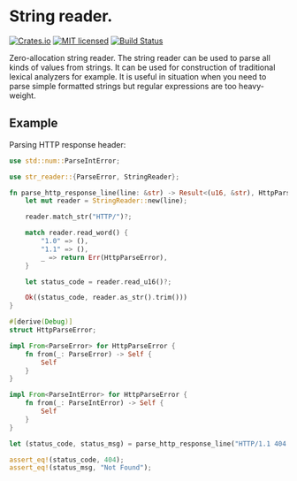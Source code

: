 # String reader.

[![Crates.io][crates-badge]][crates-url]
[![MIT licensed][license-badge]][license-url]
[![Build Status][build-badge]][build-url]

[crates-badge]: https://img.shields.io/crates/v/str-reader
[crates-url]: https://crates.io/crates/str-reader
[license-badge]: https://img.shields.io/crates/l/str-reader
[license-url]: https://github.com/operutka/str-reader/blob/master/LICENSE
[build-badge]: https://travis-ci.org/operutka/str-reader.svg?branch=master
[build-url]: https://travis-ci.org/operutka/str-reader

Zero-allocation string reader. The string reader can be used to parse
all kinds of values from strings. It can be used for construction of
traditional lexical analyzers for example. It is useful in situation when
you need to parse simple formatted strings but regular expressions are too
heavy-weight.

## Example

Parsing HTTP response header:

```rust
use std::num::ParseIntError;

use str_reader::{ParseError, StringReader};

fn parse_http_response_line(line: &str) -> Result<(u16, &str), HttpParseError> {
    let mut reader = StringReader::new(line);

    reader.match_str("HTTP/")?;

    match reader.read_word() {
        "1.0" => (),
        "1.1" => (),
        _ => return Err(HttpParseError),
    }

    let status_code = reader.read_u16()?;

    Ok((status_code, reader.as_str().trim()))
}

#[derive(Debug)]
struct HttpParseError;

impl From<ParseError> for HttpParseError {
    fn from(_: ParseError) -> Self {
        Self
    }
}

impl From<ParseIntError> for HttpParseError {
    fn from(_: ParseIntError) -> Self {
        Self
    }
}

let (status_code, status_msg) = parse_http_response_line("HTTP/1.1 404 Not Found").unwrap();

assert_eq!(status_code, 404);
assert_eq!(status_msg, "Not Found");
```
